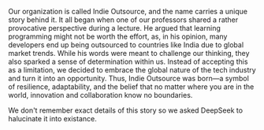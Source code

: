 Our organization is called Indie Outsource, and the name carries a unique story behind it. It all began when one of our professors shared a rather provocative perspective during a lecture. He argued that learning programming might not be worth the effort, as, in his opinion, many developers end up being outsourced to countries like India due to global market trends. While his words were meant to challenge our thinking, they also sparked a sense of determination within us. Instead of accepting this as a limitation, we decided to embrace the global nature of the tech industry and turn it into an opportunity. Thus, Indie Outsource was born—a symbol of resilience, adaptability, and the belief that no matter where you are in the world, innovation and collaboration know no boundaries.

We don't remember exact details of this story so we asked DeepSeek to halucinate it into existance.
